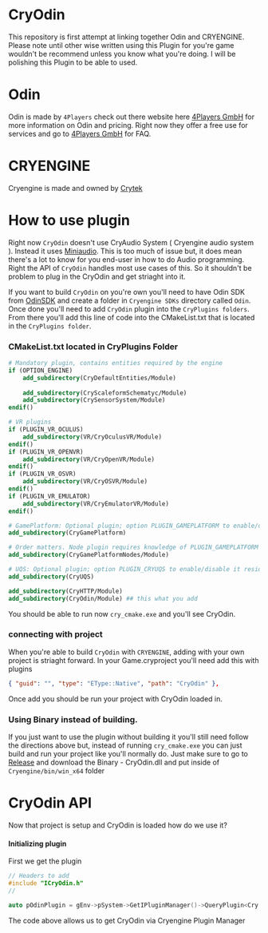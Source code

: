 # CryOdin
This repository is first attempt at linking together Odin and CRYENGINE. Please note until other wise written 
using this Plugin for you're game wouldn't be recommend unless you know what you're doing. I will be polishing this 
Plugin to be able to used.

# Odin 
 Odin is made by `4Players` check out there website here [4Players GmbH](https://www.4players.io/) for more information on Odin and pricing.
 Right now they offer a free use for services and go to [4Players GmbH](https://www.4players.io/odin/faq/) for FAQ.

 # CRYENGINE 
 Cryengine is made and owned by [Crytek](https://www.cryengine.com/) 


# How to use plugin 

Right now `CryOdin` doesn't use CryAudio System ( Cryengine audio system ). Instead it uses [Miniaudio](https://miniaud.io/index.html). This is too much of issue but, it does mean there's a lot to know for you end-user in how to do Audio programming. Right the API of `CryOdin` handles most use cases of this. So it shouldn't be problem to plug in the CryOdin and get striaght into it.

If you want to build `CryOdin` on you're own you'll need to have Odin SDK from [OdinSDK](https://github.com/4Players/odin-sdk) and create a folder in `Cryengine SDKs` directory called  `Odin`. Once done you'll need to add `CryOdin` plugin into the `CryPlugins folders`. From there you'll add this line of code into the CMakeList.txt that is located in the `CryPlugins folder`.

### CMakeList.txt located in CryPlugins Folder 
```CMake
# Mandatory plugin, contains entities required by the engine
if (OPTION_ENGINE)
	add_subdirectory(CryDefaultEntities/Module)
	
	add_subdirectory(CryScaleformSchematyc/Module)
	add_subdirectory(CrySensorSystem/Module)
endif()

# VR plugins
if (PLUGIN_VR_OCULUS)
	add_subdirectory(VR/CryOculusVR/Module)
endif()
if (PLUGIN_VR_OPENVR)	
	add_subdirectory(VR/CryOpenVR/Module)
endif()	
if (PLUGIN_VR_OSVR)	
	add_subdirectory(VR/CryOSVR/Module)
endif()
if (PLUGIN_VR_EMULATOR)
	add_subdirectory(VR/CryEmulatorVR/Module)
endif()

# GamePlatform: Optional plugin; option PLUGIN_GAMEPLATFORM to enable/disable it resides in its own sub directory
add_subdirectory(CryGamePlatform)

# Order matters. Node plugin requires knowledge of PLUGIN_GAMEPLATFORM option defined above
add_subdirectory(CryGamePlatformNodes/Module)

# UQS: Optional plugin; option PLUGIN_CRYUQS to enable/disable it resides in its own sub directory
add_subdirectory(CryUQS)

add_subdirectory(CryHTTP/Module)
add_subdirectory(CryOdin/Module) ## this what you add 
```
You should be able to run now `cry_cmake.exe` and you'll see CryOdin.

### connecting with project

When you're able to build `CryOdin` with `CRYENGINE`, adding with your own project is striaght forward. In your Game.cryproject you'll need add this with plugins 
```json
{ "guid": "", "type": "EType::Native", "path": "CryOdin" },
``` 
Once add you should be run your project with CryOdin loaded in.

### Using Binary instead of building.
If you just want to use the plugin without building it you'll still need follow the directions above but, instead of running `cry_cmake.exe` you can just build and run your project like you'll normally do. Just make sure to go to [Release](https://github.com/VonBismarck1986/CryOdin/releases/tag/0.0.1) and download the Binary - CryOdin.dll and put inside of `Cryengine/bin/win_x64` folder



# CryOdin API
Now that project is setup and CryOdin is loaded how do we use it? 

#### Initializing plugin
First we get the plugin
```c++
// Headers to add
#include "ICryOdin.h"
//

auto pOdinPlugin = gEnv->pSystem->GetIPluginManager()->QueryPlugin<Cry::Odin::ICryOdinPlugin>();
```
The code above allows us to get CryOdin via Cryengine Plugin Manager 